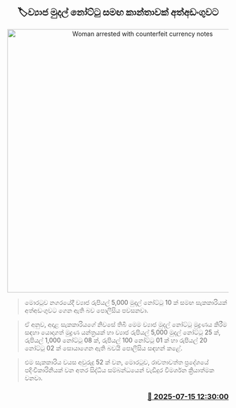 <p align='center'><b><h2 align='center' title='Woman arrested with counterfeit currency notes'>🏷ව්‍යාජ මුදල් නෝට්ටු සමඟ කාන්තාවක් අත්අඩංගුවට</h2></b></p>
<p align='center'><img src='https://helakuru.sgp1.cdn.digitaloceanspaces.com/esana/images/lib/mony-print.jpg' width='600' alt='Woman arrested with counterfeit currency notes'></p>

> මොරටුව නගරයේදී ව්‍යාජ රුපියල් 5,000 මුදල් නෝට්ටු 10 ක් සමඟ සැකකාරියක් අත්අඩංගුවට ගෙන ඇති බව පොලීසිය පවසනවා.

> ඒ අනුව, අදාළ සැකකාරියගේ නිවසේ තිබී මෙම ව්‍යාජ මුදල් නෝට්ටු මුද්‍රණය කිරීම සඳහා යොදාගත් මුද්‍රණ යන්ත්‍රයක් හා ව්‍යාජ රුපියල් 5,000 මුදල් නෝට්ටු 25 ක්, රුපියල් 1,000 නෝට්ටු 08 ක්, රුපියල් 100 නෝට්ටු 01 ක් හා රුපියල් 20 නෝට්ටු 02 ක් සොයාගෙන ඇති බවයි පොලීසිය සඳහන් කළේ.

> එම සැකකාරිය වයස අවුරුදු 52 ක් වන, මොරටුව, රාවතාවත්ත ප්‍රදේශයේ පදිංචිකාරිනියක් වන අතර සිද්ධිය සම්බන්ධයෙන් වැඩිදුර විමර්ශන ක්‍රියාත්මක වනවා.



<h3 align='right'><a href='https://www.helakuru.lk/esana/p/111855/'>📅 2025-07-15 12:30:00</a></h3>
